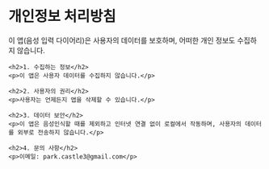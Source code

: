 <!DOCTYPE html>
<html lang="ko">
<head>
    <meta charset="UTF-8">
    <meta name="viewport" content="width=device-width, initial-scale=1.0">
    <title>개인정보 처리방침</title>
</head>
<body>
    <h1>개인정보 처리방침</h1>
    <p>이 앱(음성 입력 다이어리)은 사용자의 데이터를 보호하며, 어떠한 개인 정보도 수집하지 않습니다.</p>
    
    <h2>1. 수집하는 정보</h2>
    <p>이 앱은 사용자 데이터를 수집하지 않습니다.</p>
    
    <h2>2. 사용자의 권리</h2>
    <p>사용자는 언제든지 앱을 삭제할 수 있습니다.</p>
    
    <h2>3. 데이터 보안</h2>
    <p>이 앱은 음성인식할 때를 제외하고 인터넷 연결 없이 로컬에서 작동하며, 사용자의 데이터를 외부로 전송하지 않습니다.</p>
    
    <h2>4. 문의 사항</h2>
    <p>이메일: park.castle3@gmail.com</p>
</body>
</html>
